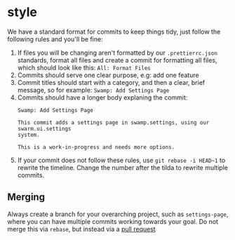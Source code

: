 # style

We have a standard format for commits to keep things tidy, just follow the following rules and you'll be fine:

1. If files you will be changing aren't formatted by our `.prettierrc.json` standards, format all files and create a commit for formatting all files, which should look like this: `All: Format Files`
2. Commits should serve one clear purpose, e.g: add one feature
3. Commit titles should start with a category, and then a clear, brief message, so for example: `Swamp: Add Settings Page`
4. Commits should have a longer body explaning the commit:
   ```
   Swamp: Add Settings Page
   
   This commit adds a settings page in swamp.settings, using our swarm.ui.settings 
   system.
   
   This is a work-in-progress and needs more options.
   ```
5. If your commit does not follow these rules, use `git rebase -i HEAD~1` to rewrite the timeline. Change the number after the tilda to rewrite multiple commits.

## Merging

Always create a branch for your overarching project, such as `settings-page`, where you can have multiple commits working towards your goal.
Do not merge this via `rebase`, but instead via a [pull request](https://github.com/swarm-team/style/pulls)
